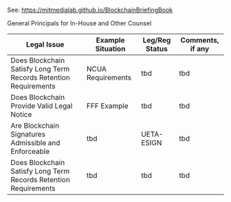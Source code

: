See: https://mitmedialab.github.io/BlockchainBriefingBook


General Principals for In-House and Other Counsel


Legal Issue |  Example Situation  |  Leg/Reg Status  | Comments, if any  
-|-|-|-
Does Blockchain Satisfy Long Term Records Retention Requirements | NCUA Requirements | tbd | tbd |
Does Blockchain Provide Valid Legal Notice | FFF Example | tbd | tbd |
Are Blockchain Signatures Admissible and Enforceable | tbd | UETA-ESIGN | tbd |
Does Blockchain Satisfy Long Term Records Retention Requirements | tbd | tbd | tbd |

